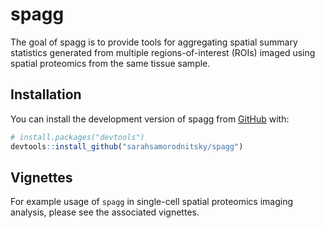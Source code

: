 




<!-- README.md is generated from README.Rmd. Please edit that file -->

# spagg

<!-- badges: start -->
<!-- badges: end -->

The goal of spagg is to provide tools for aggregating spatial summary
statistics generated from multiple regions-of-interest (ROIs) imaged
using spatial proteomics from the same tissue sample.

## Installation

You can install the development version of spagg from
[GitHub](https://github.com/) with:

``` r
# install.packages("devtools")
devtools::install_github("sarahsamorodnitsky/spagg")
```

## Vignettes

For example usage of `spagg` in single-cell spatial proteomics imaging
analysis, please see the associated vignettes.
